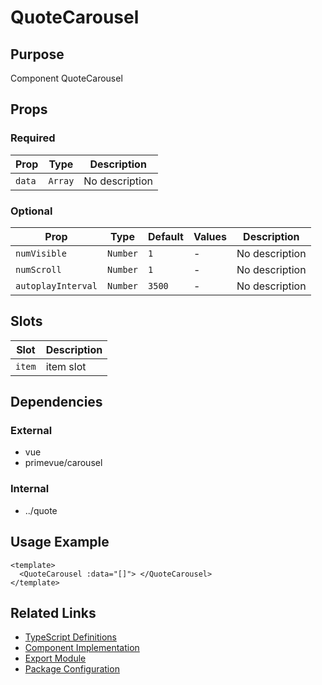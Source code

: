 # QuoteCarousel

## Purpose

Component QuoteCarousel

## Props

### Required

| Prop   | Type    | Description    |
| ------ | ------- | -------------- |
| `data` | `Array` | No description |

### Optional

| Prop               | Type     | Default | Values | Description    |
| ------------------ | -------- | ------- | ------ | -------------- |
| `numVisible`       | `Number` | `1`     | -      | No description |
| `numScroll`        | `Number` | `1`     | -      | No description |
| `autoplayInterval` | `Number` | `3500`  | -      | No description |

## Slots

| Slot   | Description |
| ------ | ----------- |
| `item` | item slot   |

## Dependencies

### External

- vue
- primevue/carousel

### Internal

- ../quote

## Usage Example

```vue
<template>
  <QuoteCarousel :data="[]"> </QuoteCarousel>
</template>
```

## Related Links

- [TypeScript Definitions](./QuoteCarousel.d.ts)
- [Component Implementation](./QuoteCarousel.vue)
- [Export Module](./quotecarousel.js)
- [Package Configuration](./package.json)
